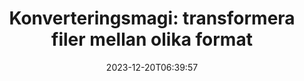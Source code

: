 ---
############################# Static ##########################
layout: "family"
date: 2023-12-20T06:39:57
draft: false

product: "Conversion"
product_tag: "conversion"

############################# Head ############################
head_title: "File Converter API | On Premise API och onlinetjänst"
head_description: "Konvertera Word-, PDF-, Excel-, Powerpoint- eller bildfiler enkelt och gratis"

############################# Header ##########################
title: "Konverteringsmagi: transformera filer mellan olika format"
description: |
  Konvertera enkelt dokument från olika källformat till olika målformat. Njut av ett brett utbud av konverteringar som stöds utan extra programvara, som MS Office, Apache Open Office, Adobe Acrobat Reader och mer.

  Ladda dokument från olika källor, inklusive filer, strömmar, URL:er, FTP-servrar, Amazon S3, Azure Blob Storage och mer.

  Använd valfri cachelagringstyp, som Amazon S3, Dropbox, Google Drive, Windows Azure, Redis eller andra, genom att implementera nödvändiga gränssnitt.

############################# Platforms ############################
supported_platforms:
  enable: true  
  head_title: "Välj din plattform"
  title: "Plattformar som stöds"
  description: "GroupDocs.Conversion-biblioteket stöder följande operativsystem och ramverk"
  details_link_title: "Läs mer"
  items:
    # supported_platforms loop
    - title: ".NET"
      description: "GroupDocs.Conversion for .NET"
      color: "blue"
      tag: "net"
      link: "/conversion/net/"
      features_link: "https://docs.groupdocs.com/conversion/net/system-requirements/"
      features:
        # features loop
        - content: ".NET Framework 4.6.2+  <br>  .NET Core 3.1  <br>  .NET 6+"
          rows: "3"
        # features loop
        - content: "Windows, Linux"
          rows: "1"
        # features loop
        - content: "3K+ konverteringspar"
          rows: "1"        
    
    # supported_platforms loop
    - title: "Java"
      description: "GroupDocs.Conversion for Java"
      color: "red"
      tag: "java"
      link: "/conversion/java/"
      features_link: "https://docs.groupdocs.com/conversion/java/system-requirements/"
      features:
        # features loop
        - content: "J2SE 8.0 (1.8)+"
          rows: "3"
        # features loop
        - content:  "Windows, Linux, macOS"
          rows: "1"       
        # features loop
        - content: "3K+ konverteringspar"
          rows: "1"        

    # supported_platforms loop
    - title: "Node.js"
      description: "GroupDocs.Conversion for Node.js"
      color: "green"
      tag: "nodejs-java"
      link: "/conversion/nodejs-java/"
      features_link: "https://docs.groupdocs.com/conversion/nodejs-java/system-requirements/"
      features:
        # features loop
        - content: "Node.js 16+  <br>  and J2SE 8.0 (1.8)+"
          rows: "3"
        # features loop
        - content:  "Windows, Linux, macOS"
          rows: "1"
        # features loop
        - content:  "3K+ konverteringspar"
          rows: "1"


############################# Features ############################

features:
  enable: true
  title: "GroupDocs.Conversions funktioner"
  description: "API för att konvertera filer mellan flera typer som HTML, PDF, Word, Excel, PNG och många fler utan programvara från tredje part."

  items:
    # feature loop
    - icon: "convert"
      title: "Konvertera dokument och bilder"
      content: "Förvandla filer från olika källor till olika målformat."

    # feature loop
    - icon: "password"
      title: "Öppna säkrade dokument"
      content: "Ange ett lösenord för att öppna krypterade dokument."

    # feature loop
    - icon: "load"
      title: "Ladda filer var som helst"
      content: "Ladda dokument från olika filer, URL:er, FTP-servrar, Amazon S3 och mer."
    
    # feature loop
    - icon: "settings"
      title: "Hantera utdatainställningar"
      content: "Rotera och ändra ordning på sidor, ange om anteckningar och kommentarer ska återges."


############################# Code samples ############################
code_samples:
  enable: true
  title: "GroupDocs.Conversion kodexempel"
  description: "Vissa använder fall av typiska GroupDocs.Conversion-operationer i C#, Java, TypeScript"
  items:
    # code sample loop
    - title: "Konvertera PDF till DOCX i flera rader kod"
      content: |
       Med GroupDocs.Conversion kan du konvertera en PDF-fil till DOCX utan ansträngning - allt du behöver är bara ett par rader kod. Det kräver inte heller någon tredjepartsprogramvara som Microsoft Word eller Adobe Acrobat. Här är ett exempel på hur det kan uppnås:
      samples:
        - language: "C#"
          color: "blue"
          content: |
            ```csharp {style=abap}   
            // Ladda käll-PDF-filen
            using (var converter = new GroupDocs.Conversion.Converter("sample.pdf"))
            {
                // Ställ in konverteringsalternativen för DOCX-format
                var options = new WordProcessingConvertOptions();
                // Konvertera till DOCX-format
                converter.Convert("converted.docx", options);
            }
            ```
        - language: "Java"
          color: "red"
          content: |
            ```java {style=abap}   
            import com.groupdocs.conversion.Converter;
            import com.groupdocs.conversion.options.convert.WordProcessingConvertOptions;
            ...
            // Ladda käll-PDF-filen
            Converter converter = new Converter("sample.pdf");
            // Ställ in konverteringsalternativen för DOCX-format
            WordProcessingConvertOptions options = new WordProcessingConvertOptions();
            // Konvertera till DOCX-format
            converter.convert("converted.docx", options);
            ```
        - language: "TypeScript"
          color: "green"
          content: |
            ```javascript {style=abap}  
            // Ladda käll-PDF-filen
            const converter = new groupdocs.conversion.Converter("sample.pdf");
            // Ställ in konverteringsalternativen för DOCX-format
            const options = new groupdocs.conversion.WordProcessingConvertOptions();
            // Konvertera till DOCX-format
            converter.convert("converted.docx", options);
            ```


############################# Formats ############################
formats:
  enable: true
  title:  "60+ filformat stöds"
  description: "GroupDocs.Conversion stöder operationer med de mest populära [filformaten](https://docs.groupdocs.com/conversion/net/supported-file-formats/)."


############################# Metrics ############################

metrics:
  enable: true
  title: "Fördjupade mätvärden och statistiska insikter"
  description: "Dyk ner i en detaljerad uppdelning av våra nyckeltal, som ger omfattande mätvärden och statistiska insikter om våra prestationer, påverkan och tillväxt."

  items:
    # metrics loop
    - number: "3K+"
      title: "Omvandlingspar som stöds"
      content: "Konvertera enkelt filer över tusentals par som stöds - Microsoft Office, PDF, bilder, video, ljud och databaser. Ge användare möjlighet att sömlöst omvandla olika filtyper för flexibilitet och bekvämlighet."
    # metrics loop
    - number: "1.0M"
      title: "NuGet-nedladdningar"
      content: "Gå med i våra nöjda användare som har valt vårt NuGet-paket. Vår lösning har blivit en pålitlig och allmänt använd resurs i utvecklargemenskapen, som ger sömlös integration och värdefull funktionalitet för otaliga projekt."

    # metrics loop
    - number: "10+"
      title: "Bibliotek"
      content: "Vår produkt inkluderar 10+ bibliotek, som erbjuder avancerade funktioner för att optimera prestanda. Dessa bibliotek är designade för att uppfylla olika utvecklingsbehov med oöverträffade möjligheter."
    
    # metrics loop
    - number: "100+"
      title: "Nöjda kunder"
      content: "Vår produkt frodas på excellens och har vunnit förtroende från över 100 nöjda kunder som litar på dess robusta funktioner och pålitliga prestanda. Hitta framgången och effektiviteten med vår innovativa lösning."


############################# Customers ############################
# logo size X1 => 170:70  X2 => 340 : 140

customers:
  enable: true
  title: "Våra nöjda kunder"
  description: "GroupDocs-bibliotek är anställda av globalt kända och framstående varumärken över hela världen."

  items:
    # customers loop
    - title: "BenQ Corporation"
      logo: "benq"
    # customers loop
    - title: "Nasdaq Stock Market"
      logo: "nasdaq"
    # customers loop
    - title: "AT&T Inc."
      logo: "att"
    # customers loop
    - title: "AstraZeneca"
      logo: "astrazeneca"
    # customers loop
    - title: "Central Bank of Argentina"
      logo: "argentinacentralbank"
    # customers loop
    - title: "Roche Holding AG"
      logo: "roche"
    # customers loop
    - title: "Capita"
      logo: "capita"
    # customers loop
    - title: "Axa S.A."
      logo: "axa"
    # customers loop
    - title: "Instructure Inc."
      logo: "instructure"
     # customers loop
    - title: "Wipro"
      logo: "wipro"



############################# Actions ############################

actions:
  enable: true
  title: "Redo att komma igång?"
  description: "Prova GroupDocs.Conversion-funktioner gratis eller begär en licens"

  items:
    #  loop
    - title: ".NET"
      link: "/conversion/net/"
      color: "blue"
        #  loop
    - title: "Java"
      link: "/conversion/java/"
      color: "red"
        #  loop
    - title: "Node.js"
      link: "/conversion/nodejs-java/"
      color: "green"


############################# Faq ############################

faq:
  enable: true
  title: "Vanliga frågor och funderingar"
  description: "Hitta svar på vanliga frågor i vår FAQ-sektion för att snabbt lösa dina frågor och funderingar."

  items:
    #  loop
    - question: "Kan jag utvärdera GroupDocs-produkter innan jag köper dem?"
      answer: |
        Ja! Alla GroupDocs-produkter har en riskfri utvärderingsversion tillgänglig. Vi uppmuntrar starkt utvecklare att ladda ner och prova våra API:er innan de köper för att säkerställa att de uppfyller dina behov till 100 %.
    #  loop
    - question: "Gör GroupDocs produktdemonstrationer?"
      answer: |
        Nej, vårt fokus ligger på våra API:er och att göra så funktionella och stabila produkter som möjligt. Vi erbjuder fullt fungerande och kostnadsfria testversioner i form av en [tillfällig licens](https://purchase.groupdocs.com/temporary-license/) så att du kan testa produkten själv.
    #  loop
    - question: "Var kan jag ladda ner produkten?"
      answer: |
        Alla produkter är tillgängliga att ladda ner från [webbplatsen](https://releases.groupdocs.com). Vi skickar inte fysiska kopior av vår programvara via post.    
    #  loop
    - question: "Är GroupDocs utvecklarlicenser per användare eller per namngiven användare?"
      answer: |
        GroupDocs-utvecklarlicenser är per användare, inte per namngiven användare. Vi förstår att medlemmar i ett kodningsteam kan förändras med tiden och att det inte är praktiskt att behöva uppdatera licenserna varje gång det inträffar.
    #  loop
    - question: "Behöver vi en separat licens för vår build eller CI (Continuous Integration) Server?"
      answer: |
        Nej, vi är glada att kunder använder GroupDocs-produkter på en server för lösningsbyggande ändamål utan extra kostnad. Den här installationen bör inte användas för att kringgå licensvillkoren i ditt avtal med GroupDocs och bör respektera eventuella vidaredistribuerbara eller platsbegränsningar som din köpta licens innebär.

############################# Cloud ############################

cloud_links:
  enable: true
  title: "GroupDocs.Conversion API:er med låg kod"
  description: "Accelerera dokument- eller bildkonvertering i alla typer av applikationer med vårt molnbaserade REST API"

  items:
    #  loop
    - icon: "groupdocs_conversion-for-curl"
      title: "GroupDocs.Conversion Cloud for cURL"
      link: "https://products.groupdocs.cloud/conversion/curl"
      content: "Utnyttja cURL RESTful filkonverterings-API för att enkelt konvertera en mängd olika filformat, inklusive Microsoft Office, PDF, E-post, Project, HTML och mer, i dina applikationer."

    #  loop
    - icon: "groupdocs_conversion-for-net"
      title: "GroupDocs.Conversion Cloud for .NET"
      link: "https://products.groupdocs.cloud/conversion/net"
      content: "Använd REST API för .NET-filkonvertering för sömlös konvertering av Microsoft Office, PDF, e-post, Project, HTML och olika vanliga filformat på valfri plattform med Cloud SDK."
    #  loop
    - icon: "groupdocs_conversion-for-java"
      title: "GroupDocs.Conversion Cloud for Java"
      link: "https://products.groupdocs.cloud/conversion/java"
      content: "Förbättra dina molnbaserade Java-applikationer med avancerade dokumentkonverteringsmöjligheter, tillgängliga på alla plattformar som kan göra REST API-anrop."

############################# Apps ############################

app_links:
  enable: true
  title: "GroupDocs.Conversion NoCode-appar"
  description: "Onlineapplikation som låter dig konvertera 100+ populära filformat i webbläsaren"

  items:
    #  loop
    - icon: "groupdocs_conversion-app"
      title: "GroupDocs.Conversion <br> Total"
      link: "https://products.groupdocs.app/conversion/total"
      content: "Konvertera enkelt över hundratals format till PDF, XLSX, DOCX, XPS, HTML och mer."

    #  loop
    - icon: "groupdocs_words-app"
      title:  "GroupDocs.Conversion <br> DOC to XLS"
      link: "https://products.groupdocs.app/conversion/doc-to-xls"
      content: "Gratis onlineapplikation för att konvertera DOC till XLS-format direkt från din webbläsare."

    #  loop
    - icon: "groupdocs_pdf-app"
      title:  "GroupDocs.Conversion <br> PDF to DOCX"
      link: "https://products.groupdocs.app/conversion/pdf-to-docx"
      content: "Konvertera enkelt dina PDF-dokument till Word-format (DOCX) genom att ladda upp dem via vårt användarvänliga gränssnitt."
    

---